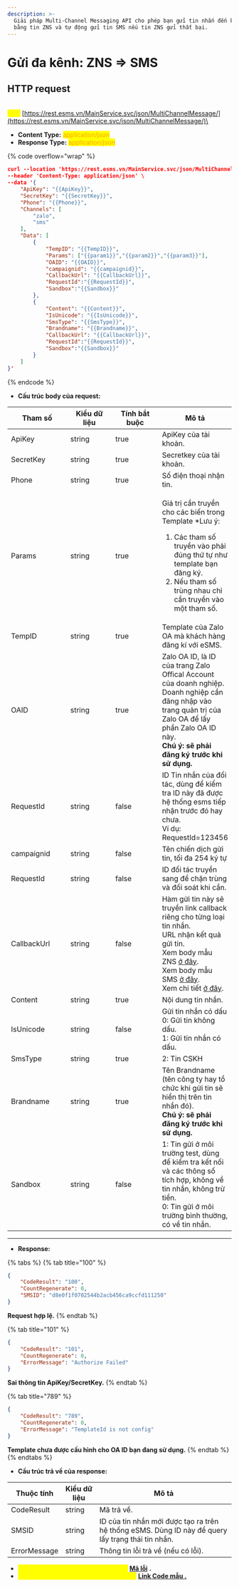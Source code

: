 ```yaml
---
description: >-
  Giải pháp Multi-Channel Messaging API cho phép bạn gửi tin nhắn đến khách hàng
  bằng tin ZNS và tự động gửi tin SMS nếu tin ZNS gửi thất bại.
---
```


# Gửi đa kênh: ZNS => SMS

## HTTP request

\
<mark style="color:yellow;">**`POST`**</mark> [https://rest.esms.vn/MainService.svc/json/MultiChannelMessage/](https://rest.esms.vn/MainService.svc/json/MultiChannelMessage/)\


* **Content Type:** <mark style="color:orange;">application/json</mark>
* **Response Type:** <mark style="color:orange;">application/json</mark>

{% code overflow="wrap" %}
```json
curl --location 'https://rest.esms.vn/MainService.svc/json/MultiChannelMessage/' \
--header 'Content-Type: application/json' \
--data '{
    "ApiKey": "{{ApiKey}}",
    "SecretKey": "{{SecretKey}}",
    "Phone": "{{Phone}}",
    "Channels": [
        "zalo",
        "sms"
    ],
    "Data": [
        {
            "TempID": "{{TempID}}",
            "Params": ["{{param1}}","{{param2}}","{{param3}}"],
            "OAID": "{{OAID}}",
            "campaignid": "{{campaignid}}",
            "CallbackUrl": "{{CallbackUrl}}",
            "RequestId":"{{RequestId}}",
            "Sandbox":"{{Sandbox}}"
        },
        {
            "Content": "{{Content}}",
            "IsUnicode": "{{IsUnicode}}",
            "SmsType": "{{SmsType}}",
            "Brandname": "{{Brandname}}",
            "CallbackUrl": "{{CallbackUrl}}",
            "RequestId":"{{RequestId}}",
            "Sandbox":"{{Sandbox}}"
        }
    ]
}'
```
{% endcode %}

* **Cấu trúc body của request:**

<table><thead><tr><th width="152">Tham số</th><th width="135">Kiểu dữ liệu</th><th width="147" data-type="checkbox">Tính bắt buộc</th><th>Mô tả</th></tr></thead><tbody><tr><td>ApiKey </td><td>string</td><td>true</td><td>ApiKey của tài khoản.</td></tr><tr><td>SecretKey</td><td>string</td><td>true</td><td>Secretkey của tài khoản.</td></tr><tr><td>Phone</td><td>string</td><td>true</td><td>Số điện thoại nhận tin.</td></tr><tr><td>Params</td><td>string</td><td>true</td><td><p></p><p>Giá trị cần truyền cho các biến trong Template *Lưu ý:</p><ol><li>Các tham số truyền vào phải đúng thứ tự như template bạn đăng ký.</li><li>Nếu tham số trùng nhau chỉ cần truyền vào một tham số.</li></ol></td></tr><tr><td>TempID</td><td>string</td><td>true</td><td>Template của Zalo OA mà khách hàng đăng kí với eSMS.</td></tr><tr><td>OAID</td><td>string</td><td>true</td><td>Zalo OA ID, là ID của trang Zalo Offical Account của doanh nghiệp. Doanh nghiệp cần đăng nhập vào trang quản trị của Zalo OA để lấy phần Zalo OA ID này. <br><strong>Chú ý: sẽ phải đăng ký trước khi sử dụng.</strong></td></tr><tr><td>RequestId</td><td>string</td><td>false</td><td>ID Tin nhắn của đối tác, dùng để kiểm tra ID này đã được hệ thống esms tiếp nhận trước đó hay chưa. <br>Ví dụ: RequestId=123456</td></tr><tr><td>campaignid</td><td>string</td><td>false</td><td>Tên chiến dịch gửi tin, tối đa 254 ký tự</td></tr><tr><td>RequestId</td><td>string</td><td>false</td><td>ID đối tác truyền sang để chặn trùng và đối soát khi cần.</td></tr><tr><td>CallbackUrl</td><td>string</td><td>false</td><td>Hàm gửi tin này sẽ truyền link callback riêng cho từng loại tin nhắn. <br>URL nhận kết quả gửi tin. <br>Xem body mẫu ZNS <a href="https://samplefordevelopers.esms.vn/#b98ca55e-3001-4446-b5bb-a4ab86127b0b">ở đây</a>. <br>Xem body mẫu SMS <a href="https://samplefordevelopers.esms.vn/#20f85e1f-3d9e-4ff4-bc4f-8d9c9edbc88a">ở đây</a>.<br>Xem chi tiết <a href="https://developers-v2.esms.vn/esms-api/callback-url">ở đây</a>.</td></tr><tr><td>Content</td><td>string</td><td>true</td><td>Nội dung tin nhắn.</td></tr><tr><td>IsUnicode</td><td>string</td><td>false</td><td>Gửi tin nhắn có dấu<br>0: Gửi tin không dấu.<br>1: Gửi tin nhắn có dấu.</td></tr><tr><td>SmsType </td><td>string</td><td>true</td><td>2: Tin CSKH</td></tr><tr><td>Brandname</td><td>string</td><td>true</td><td>Tên Brandname (tên công ty hay tổ chức khi gửi tin sẽ hiển thị trên tin nhắn đó). <br><strong>Chú ý: sẽ phải đăng ký trước khi sử dụng.</strong></td></tr><tr><td>Sandbox</td><td>string</td><td>false</td><td>1: Tin gửi ở môi trường test, dùng để kiểm tra kết nối và các thông số tích hợp, không về tin nhắn, không trừ tiền.<br>0: Tin gửi ở môi trường bình thường, có về tin nhắn.</td></tr></tbody></table>

***

* **Response:**

{% tabs %}
{% tab title="100" %}
```json
{
    "CodeResult": "100",
    "CountRegenerate": 0,
    "SMSID": "d8e0f1f0702544b2acb456ca9ccfd111250"
}
```

**Request hợp lệ.**
{% endtab %}

{% tab title="101" %}
```json
{
    "CodeResult": "101",
    "CountRegenerate": 0,
    "ErrorMessage": "Authorize Failed"
}
```

**Sai thông tin ApiKey/SecretKey.**
{% endtab %}

{% tab title="789" %}
```json
{
    "CodeResult": "789",
    "CountRegenerate": 0,
    "ErrorMessage": "TemplateId is not config"
}
```

**Template chưa được cấu hình cho OA ID bạn đang sử dụng.**
{% endtab %}
{% endtabs %}

* **Cấu trúc trả về của response:**

| Thuộc tính   | Kiểu dữ liệu | Mô tả                                                                                             |
| ------------ | ------------ | ------------------------------------------------------------------------------------------------- |
| CodeResult   | string       | Mã trả về.                                                                                        |
| SMSID        | string       | ID của tin nhắn mới được tạo ra trên hệ thống eSMS. Dùng ID này để query lấy trạng thái tin nhắn. |
| ErrorMessage | string       | Thông tin lỗi trả về (nếu có lỗi).                                                                |

* _<mark style="color:yellow;">**Thông tin chi tiết mã lỗi xem ở bảng:**</mark>_ [**Mã lỗi**](../bang-ma-loi.md) **.**
* _<mark style="color:yellow;">**Lấy code mẫu của các ngôn ngữ ở link:**</mark>_ [**Link Code mẫu .**](https://samplefordevelopers.esms.vn/#621e424e-1e47-4215-8d8a-21ef56f017b9)
